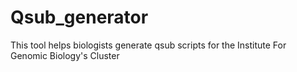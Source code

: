 Qsub_generator
==============

This tool helps biologists generate qsub scripts for the Institute For Genomic Biology's Cluster

